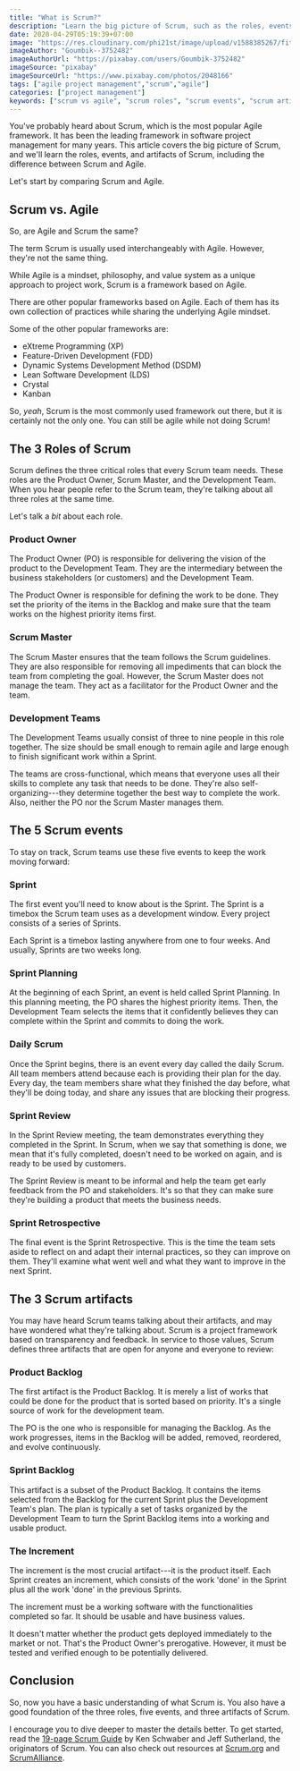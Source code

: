 ```yaml
---
title: "What is Scrum?"
description: "Learn the big picture of Scrum, such as the roles, events, and artifacts of Scrum. You'll also learn the difference between Scrum and Agile."
date: 2020-04-29T05:19:39+07:00
image: "https://res.cloudinary.com/phi21st/image/upload/v1588385267/fitrianingrum.me/Top_View_of_Keyboard_Notebook_and_Coffee_Cup.png"
imageAuthor: "Goumbik--3752482"
imageAuthorUrl: "https://pixabay.com/users/Goumbik-3752482"
imageSource: "pixabay"
imageSourceUrl: "https://www.pixabay.com/photos/2048166"
tags: ["agile project management","scrum","agile"]
categories: ["project management"]
keywords: ["scrum vs agile", "scrum roles", "scrum events", "scrum artifacts", "scrum overview"]
---
```


You've probably heard about Scrum, which is the most popular Agile framework. 
It has been the leading framework in software project management for many years. 
This article covers the big picture of Scrum, and we'll learn the roles, events, and artifacts of Scrum, including the difference between Scrum and Agile.

Let's start by comparing Scrum and Agile.

## Scrum vs. Agile

So, are Agile and Scrum the same? 

The term Scrum is usually used interchangeably with Agile. However, they're not the same thing.  

While Agile is a mindset, philosophy, and value system as a unique approach to project work, Scrum is a framework based on Agile.

There are other popular frameworks based on Agile. Each of them has its own collection of practices while sharing the underlying Agile mindset.

Some of the other popular frameworks are:
* eXtreme Programming (XP)
* Feature-Driven Development (FDD)
* Dynamic Systems Development Method (DSDM)
* Lean Software Development (LDS)
* Crystal
* Kanban

So, _yeah_, Scrum is the most commonly used framework out there, but it is certainly not the only one. 
You can still be agile while not doing Scrum! 

## The 3 Roles of Scrum

Scrum defines the three critical roles that every Scrum team needs. 
These roles are the Product Owner, Scrum Master, and the Development Team. 
When you hear people refer to the Scrum team, they're talking about all three roles at the same time.

Let's talk a _bit_ about each role. 

### Product Owner 

The Product Owner (PO) is responsible for delivering the vision of the product to the Development Team. 
They are the intermediary between the business stakeholders (or customers) and the Development Team.
 
The Product Owner is responsible for defining the work to be done. 
They set the priority of the items in the Backlog and make sure that the team works on the highest priority items first. 

### Scrum Master

The Scrum Master ensures that the team follows the Scrum guidelines. 
They are also responsible for removing all impediments that can block the team from completing the goal.
However, the Scrum Master does not manage the team. They act as a facilitator for the Product Owner and the team.  

### Development Teams

The Development Teams usually consist of three to nine people in this role together. 
The size should be small enough to remain agile and large enough to finish significant work within a Sprint. 

The teams are cross-functional, which means that everyone uses all their skills to complete any task that needs to be done. 
They're also self-organizing---they determine together the best way to complete the work. 
Also, neither the PO nor the Scrum Master manages them.

## The 5 Scrum events

To stay on track, Scrum teams use these five events to keep the work moving forward:

### Sprint 
The first event you'll need to know about is the Sprint. 
The Sprint is a timebox the Scrum team uses as a development window. 
Every project consists of a series of Sprints. 

Each Sprint is a timebox lasting anywhere from one to four weeks. 
And usually, Sprints are two weeks long.

### Sprint Planning 

At the beginning of each Sprint, an event is held called Sprint Planning. 
In this planning meeting, the PO shares the highest priority items. 
Then, the Development Team selects the items that it confidently believes they can complete within the Sprint and commits to doing the work. 

### Daily Scrum

Once the Sprint begins, there is an event every day called the daily Scrum. 
All team members attend because each is providing their plan for the day. 
Every day, the team members share what they finished the day before, what they'll be doing today, and share any issues that are blocking their progress. 

### Sprint Review 

In the Sprint Review meeting, the team demonstrates everything they completed in the Sprint. 
In Scrum, when we say that something is done, we mean that it's fully completed, doesn't need to be worked on again, and is ready to be used by customers. 

The Sprint Review is meant to be informal and help the team get early feedback from the PO and stakeholders. 
It's so that they can make sure they're building a product that meets the business needs. 

### Sprint Retrospective

The final event is the Sprint Retrospective. 
This is the time the team sets aside to reflect on and adapt their internal practices, so they can improve on them. 
They'll examine what went well and what they want to improve in the next Sprint. 

## The 3 Scrum artifacts

You may have heard Scrum teams talking about their artifacts, and may have wondered what they're talking about. 
Scrum is a project framework based on transparency and feedback. 
In service to those values, Scrum defines three artifacts that are open for anyone and everyone to review:

### Product Backlog 

The first artifact is the Product Backlog. 
It is merely a list of works that could be done for the product that is sorted based on priority. 
It's a single source of work for the development team.

The PO is the one who is responsible for managing the Backlog. 
As the work progresses, items in the Backlog will be added, removed, reordered, and evolve continuously. 

### Sprint Backlog

This artifact is a subset of the Product Backlog. 
It contains the items selected from the Backlog for the current Sprint plus the Development Team's plan. 
The plan is typically a set of tasks organized by the Development Team to turn the Sprint Backlog items into a working and usable product.

### The Increment

The increment is the most crucial artifact---it is the product itself. 
Each Sprint creates an increment, which consists of the work 'done' in the Sprint plus all the work 'done' in the previous Sprints. 

The increment must be a working software with the functionalities completed so far. It should be usable and have business values. 

It doesn't matter whether the product gets deployed immediately to the market or not. 
That's the Product Owner's prerogative. However, it must be tested and verified enough to be potentially delivered. 

## Conclusion
So, now you have a basic understanding of what Scrum is. 
You also have a good foundation of the three roles, five events, and three artifacts of Scrum.

I encourage you to dive deeper to master the details better. 
To get started, read the [19-page Scrum Guide](https://www.scrumguides.org/docs/scrumguide/v2017/2017-Scrum-Guide-US.pdf) by Ken Schwaber and Jeff Sutherland, the originators of Scrum. 
You can also check out resources at [Scrum.org](https://www.scrum.org/) and [ScrumAlliance](https://www.scrumalliance.org/).


